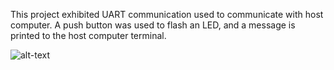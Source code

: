 This project exhibited UART communication used to communicate with host computer. A push button was used to flash an LED, and a message is printed to the host computer terminal. 

![alt-text](https://github.com/ianpkennedy/EmbeddedProgramming/blob/main/UART/giphy.gif)
